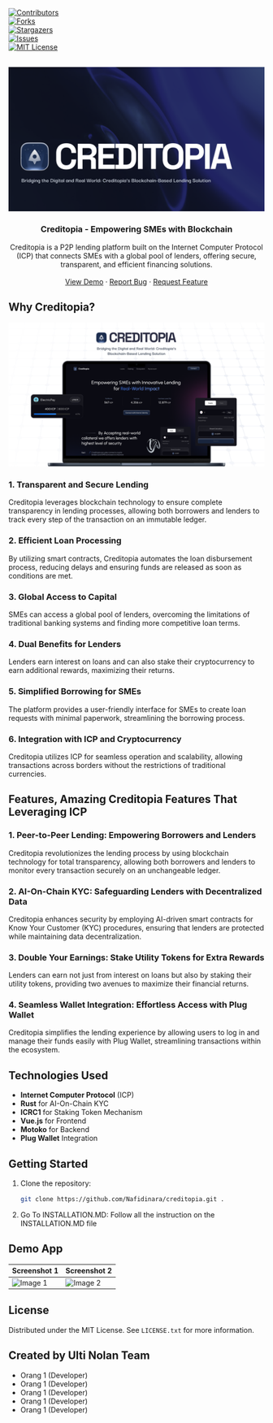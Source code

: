 [![Contributors][contributors-shield]][contributors-url]  
[![Forks][forks-shield]][forks-url]  
[![Stargazers][stars-shield]][stars-url]  
[![Issues][issues-shield]][issues-url]  
[![MIT License][license-shield]][license-url]

<!-- PROJECT LOGO -->
<br />
<div align="center">
  <a href="https://github.com/Nafidinara/creditopia">
    <img src="assets/image/creditopia-banner1.png" alt="Logo">
  </a>
  <h3 align="center">Creditopia - Empowering SMEs with Blockchain</h3>
  <p align="center">
    Creditopia is a P2P lending platform built on the Internet Computer Protocol (ICP) that connects SMEs with a global pool of lenders, offering secure, transparent, and efficient financing solutions.
    <br/>
    <br/>
    <a href="https://github.com/Nafidinara/creditopia">View Demo</a>
    ·
    <a href="https://github.com/Nafidinara/creditopia/issues">Report Bug</a>
    ·
    <a href="https://github.com/Nafidinara/creditopia/issues">Request Feature</a>
  </p>
</div>

## Why Creditopia?

<img src="assets/image/creditopia-banner2.png" alt="Creditopia Banner">

### 1. Transparent and Secure Lending
Creditopia leverages blockchain technology to ensure complete transparency in lending processes, allowing both borrowers and lenders to track every step of the transaction on an immutable ledger.

### 2. Efficient Loan Processing
By utilizing smart contracts, Creditopia automates the loan disbursement process, reducing delays and ensuring funds are released as soon as conditions are met.

### 3. Global Access to Capital
SMEs can access a global pool of lenders, overcoming the limitations of traditional banking systems and finding more competitive loan terms.

### 4. Dual Benefits for Lenders
Lenders earn interest on loans and can also stake their cryptocurrency to earn additional rewards, maximizing their returns.

### 5. Simplified Borrowing for SMEs
The platform provides a user-friendly interface for SMEs to create loan requests with minimal paperwork, streamlining the borrowing process.

### 6. Integration with ICP and Cryptocurrency
Creditopia utilizes ICP for seamless operation and scalability, allowing transactions across borders without the restrictions of traditional currencies.

## Features, Amazing Creditopia Features That Leveraging ICP

### 1. Peer-to-Peer Lending: Empowering Borrowers and Lenders
Creditopia revolutionizes the lending process by using blockchain technology for total transparency, allowing both borrowers and lenders to monitor every transaction securely on an unchangeable ledger.

### 2. AI-On-Chain KYC: Safeguarding Lenders with Decentralized Data
Creditopia enhances security by employing AI-driven smart contracts for Know Your Customer (KYC) procedures, ensuring that lenders are protected while maintaining data decentralization.

### 3. Double Your Earnings: Stake Utility Tokens for Extra Rewards
Lenders can earn not just from interest on loans but also by staking their utility tokens, providing two avenues to maximize their financial returns.

### 4. Seamless Wallet Integration: Effortless Access with Plug Wallet
Creditopia simplifies the lending experience by allowing users to log in and manage their funds easily with Plug Wallet, streamlining transactions within the ecosystem.


## Technologies Used
- **Internet Computer Protocol** (ICP)
- **Rust** for AI-On-Chain KYC
- **ICRC1** for Staking Token Mechanism
- **Vue.js** for Frontend
- **Motoko** for Backend
- **Plug Wallet** Integration

## Getting Started

1. Clone the repository:
   ```sh
   git clone https://github.com/Nafidinara/creditopia.git .
   ```
2. Go To INSTALLATION.MD:
   Follow all the instruction on the INSTALLATION.MD file

## Demo App

| Screenshot 1                       | Screenshot 2                       |
| ---------------------------------- | ---------------------------------- |
| ![Image 1](assets/image/screenshot1.jpg) | ![Image 2](assets/image/screenshot2.jpg) |

## License
Distributed under the MIT License. See `LICENSE.txt` for more information.

## Created by Ulti Nolan Team
- Orang 1 (Developer)
- Orang 1 (Developer)
- Orang 1 (Developer)
- Orang 1 (Developer)
- Orang 1 (Developer)

<!-- MARKDOWN LINKS & IMAGES -->
[contributors-shield]: https://img.shields.io/github/contributors/Nafidinara/creditopia.svg?style=for-the-badge
[contributors-url]: https://github.com/Nafidinara/creditopia/graphs/contributors
[forks-shield]: https://img.shields.io/github/forks/Nafidinara/creditopia.svg?style=for-the-badge
[forks-url]: https://github.com/Nafidinara/creditopia/network/members
[stars-shield]: https://img.shields.io/github/stars/Nafidinara/creditopia.svg?style=for-the-badge
[stars-url]: https://github.com/Nafidinara/creditopia/stargazers
[issues-shield]: https://img.shields.io/github/issues/Nafidinara/creditopia.svg?style=for-the-badge
[issues-url]: https://github.com/Nafidinara/creditopia/issues
[license-shield]: https://img.shields.io/github/license/Nafidinara/creditopia.svg?style=for-the-badge
[license-url]: https://github.com/Nafidinara/creditopia/blob/main/LICENSE.txt
